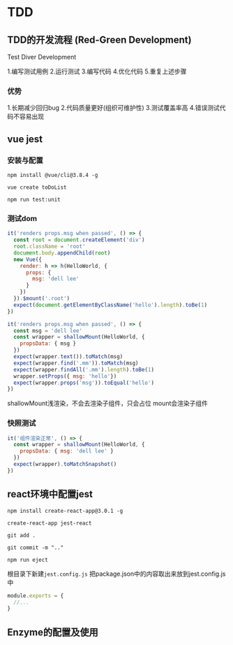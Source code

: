 # TDD

## TDD的开发流程 (Red-Green Development)

Test Diver Development

1.编写测试用例
2.运行测试
3.编写代码
4.优化代码
5.重复上述步骤

### 优势

1.长期减少回归bug
2.代码质量更好(组织可维护性)
3.测试覆盖率高
4.错误测试代码不容易出现

## vue jest

### 安装与配置

`npm install @vue/cli@3.8.4 -g`

`vue create toDoList`

`npm run test:unit`

### 测试dom

```js
it('renders props.msg when passed', () => {
  const root = document.createElement('div')
  root.className = 'root'
  document.body.appendChild(root)
  new Vue({
    render: h => h(HelloWorld, {
      props: {
        msg: 'dell lee'
      }
    })
  }).$mount('.root')
  expect(document.getElementByClassName('hello').length).toBe(1)
})
```

```js
it('renders props.msg when passed', () => {
  const msg = 'dell lee'
  const wrapper = shallowMount(HelloWorld, {
    propsData: { msg }
  })
  expect(wrapper.text()).toMatch(msg)
  expect(wrapper.find('.mm')).toMatch(msg)
  expect(wrapper.findAll('.mm').length).toBe(1)
  wrapper.setProps({ msg: 'hello'})
  expect(wrapper.props('msg')).toEqual('hello')
})
```

shallowMount浅渲染，不会去渲染子组件，只会占位
mount会渲染子组件

### 快照测试

```js
it('组件渲染正常', () => {
  const wrapper = shallowMount(HelloWorld, {
    propsData: { msg: 'dell lee' }
  })
  expect(wrapper).toMatchSnapshot()
})

```

## react环境中配置jest

`npm install create-react-app@3.0.1 -g`

`create-react-app jest-react`

`git add .`

`git commit -m ".."`

`npm run eject`

根目录下新建`jest.config.js`
把package.json中的内容取出来放到jest.config.js中

```js
module.exports = {
  //...
}

```

## Enzyme的配置及使用